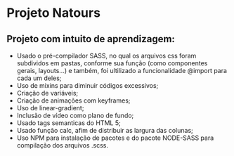 # Projeto Natours
## Projeto com intuito de aprendizagem:
- Usado o pré-compilador SASS, no qual os arquivos css foram subdividos em pastas, conforme sua função (como componentes gerais, layouts...) e também, foi ultilizado a funcionalidade @import para cada um deles;
- Uso de mixins para diminuir códigos excessivos;
- Criação de variáveis;
- Criação de animações com keyframes;
- Uso de linear-gradient;
- Inclusão de vídeo como plano de fundo;
- Usado tags semanticas do HTML 5;
- Usado função calc, afim de distribuir as largura das colunas;
- Uso NPM para instalação de pacotes e do pacote NODE-SASS para compilação dos arquivos .scss.